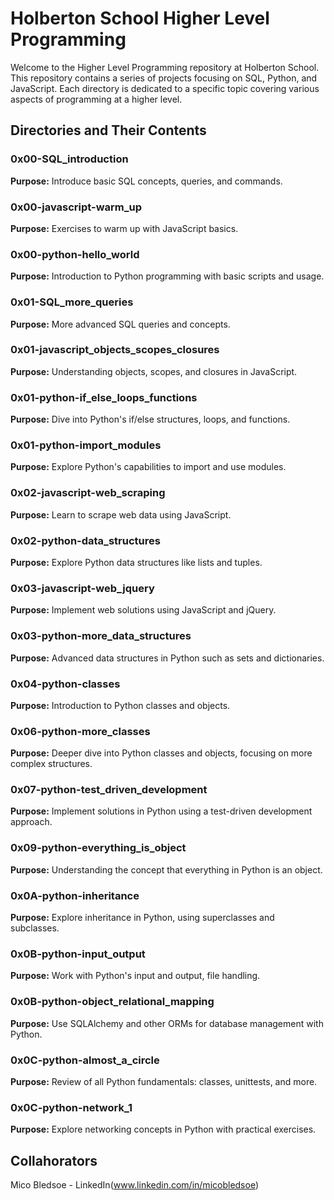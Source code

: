 # Holberton School Higher Level Programming

Welcome to the Higher Level Programming repository at Holberton School. This repository contains a series of projects focusing on SQL, Python, and JavaScript. Each directory is dedicated to a specific topic covering various aspects of programming at a higher level.

## Directories and Their Contents

### 0x00-SQL_introduction
**Purpose:** Introduce basic SQL concepts, queries, and commands.

### 0x00-javascript-warm_up
**Purpose:** Exercises to warm up with JavaScript basics.

### 0x00-python-hello_world
**Purpose:** Introduction to Python programming with basic scripts and usage.

### 0x01-SQL_more_queries
**Purpose:** More advanced SQL queries and concepts.

### 0x01-javascript_objects_scopes_closures
**Purpose:** Understanding objects, scopes, and closures in JavaScript.

### 0x01-python-if_else_loops_functions
**Purpose:** Dive into Python's if/else structures, loops, and functions.

### 0x01-python-import_modules
**Purpose:** Explore Python's capabilities to import and use modules.

### 0x02-javascript-web_scraping
**Purpose:** Learn to scrape web data using JavaScript.

### 0x02-python-data_structures
**Purpose:** Explore Python data structures like lists and tuples.

### 0x03-javascript-web_jquery
**Purpose:** Implement web solutions using JavaScript and jQuery.

### 0x03-python-more_data_structures
**Purpose:** Advanced data structures in Python such as sets and dictionaries.

### 0x04-python-classes
**Purpose:** Introduction to Python classes and objects.

### 0x06-python-more_classes
**Purpose:** Deeper dive into Python classes and objects, focusing on more complex structures.

### 0x07-python-test_driven_development
**Purpose:** Implement solutions in Python using a test-driven development approach.

### 0x09-python-everything_is_object
**Purpose:** Understanding the concept that everything in Python is an object.

### 0x0A-python-inheritance
**Purpose:** Explore inheritance in Python, using superclasses and subclasses.

### 0x0B-python-input_output
**Purpose:** Work with Python's input and output, file handling.

### 0x0B-python-object_relational_mapping
**Purpose:** Use SQLAlchemy and other ORMs for database management with Python.

### 0x0C-python-almost_a_circle
**Purpose:** Review of all Python fundamentals: classes, unittests, and more.

### 0x0C-python-network_1
**Purpose:** Explore networking concepts in Python with practical exercises.

## Collahorators
Mico Bledsoe - LinkedIn(www.linkedin.com/in/micobledsoe)
